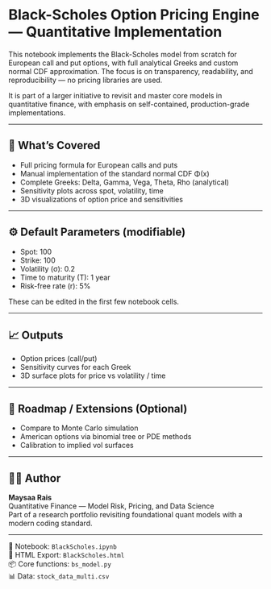 # Black-Scholes Option Pricing Engine — Quantitative Implementation

This notebook implements the Black-Scholes model from scratch for European call and put options, with full analytical Greeks and custom normal CDF approximation. The focus is on transparency, readability, and reproducibility — no pricing libraries are used.

It is part of a larger initiative to revisit and master core models in quantitative finance, with emphasis on self-contained, production-grade implementations.

---

## 📌 What’s Covered

- Full pricing formula for European calls and puts  
- Manual implementation of the standard normal CDF Φ(x)  
- Complete Greeks: Delta, Gamma, Vega, Theta, Rho (analytical)  
- Sensitivity plots across spot, volatility, time  
- 3D visualizations of option price and sensitivities

---

## ⚙️ Default Parameters (modifiable)

- Spot: 100  
- Strike: 100  
- Volatility (σ): 0.2  
- Time to maturity (T): 1 year  
- Risk-free rate (r): 5%

These can be edited in the first few notebook cells.

---

## 📈 Outputs

- Option prices (call/put)  
- Sensitivity curves for each Greek  
- 3D surface plots for price vs volatility / time

---

## 🧭 Roadmap / Extensions (Optional)

- Compare to Monte Carlo simulation  
- American options via binomial tree or PDE methods  
- Calibration to implied vol surfaces

---

## 🧑‍💻 Author

**Maysaa Rais**  
Quantitative Finance — Model Risk, Pricing, and Data Science  
Part of a research portfolio revisiting foundational quant models with a modern coding standard.

---

📁 Notebook: `BlackScholes.ipynb`  
📄 HTML Export: `BlackScholes.html`  
📦 Core functions: `bs_model.py`  
📊 Data: `stock_data_multi.csv`
